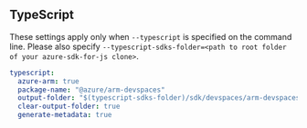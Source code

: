 ## TypeScript

These settings apply only when `--typescript` is specified on the command line.
Please also specify `--typescript-sdks-folder=<path to root folder of your azure-sdk-for-js clone>`.

``` yaml $(typescript)
typescript:
  azure-arm: true
  package-name: "@azure/arm-devspaces"
  output-folder: "$(typescript-sdks-folder)/sdk/devspaces/arm-devspaces"
  clear-output-folder: true
  generate-metadata: true
```

